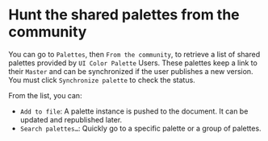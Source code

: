# Hunt the shared palettes from the community

You can go to `Palettes`, then `From the community`, to retrieve a list of shared palettes provided by `UI Color Palette` Users. These palettes keep a link to their `Master` and can be synchronized if the user publishes a new version. You must click `Synchronize palette` to check the status.

From the list, you can:

* `Add to file`: A palette instance is pushed to the document. It can be updated and republished later.
* `Search palettes…`: Quickly go to a specific palette or a group of palettes.
